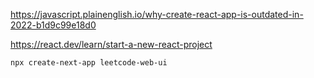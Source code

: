 https://javascript.plainenglish.io/why-create-react-app-is-outdated-in-2022-b1d9c99e18d0

https://react.dev/learn/start-a-new-react-project

```
npx create-next-app leetcode-web-ui
```

